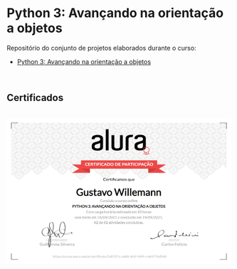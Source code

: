 # Python 3: Avançando na orientação a objetos

Repositório do conjunto de projetos elaborados durante o curso:

- [Python 3: Avançando na orientação a objetos](https://cursos.alura.com.br/course/python-3-avancando-orientacao-objetos)

<br />

## Certificados

<br />

<a href="https://cursos.alura.com.br/certificate/gustavo-willemann//python-3-avancando-orientacao-objetos">
  <img src=".github/certificado_python-3-avancando-orientacao-objetos.png" alt="Certificado Python 3: Avançando na orientação a objetos" />
</a>
